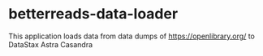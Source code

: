 # betterreads-data-loader
This application loads data from data dumps of https://openlibrary.org/ to DataStax Astra Casandra
